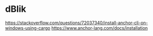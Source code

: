 # dBlik

https://stackoverflow.com/questions/72037340/install-anchor-cli-on-windows-using-cargo
https://www.anchor-lang.com/docs/installation
